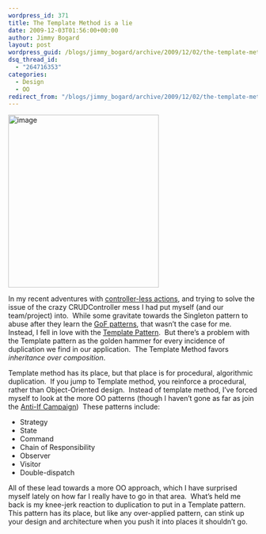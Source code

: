 ```yaml
---
wordpress_id: 371
title: The Template Method is a lie
date: 2009-12-03T01:56:00+00:00
author: Jimmy Bogard
layout: post
wordpress_guid: /blogs/jimmy_bogard/archive/2009/12/02/the-template-method-is-a-lie.aspx
dsq_thread_id:
  - "264716353"
categories:
  - Design
  - OO
redirect_from: "/blogs/jimmy_bogard/archive/2009/12/02/the-template-method-is-a-lie.aspx/"
---
```

[<img style="border-bottom: 0px;border-left: 0px;border-top: 0px;border-right: 0px" border="0" alt="image" src="http://lostechies.com/content/jimmybogard/uploads/2011/03/image_thumb_2C7FA22D.png" width="304" height="349" />](http://lostechies.com/content/jimmybogard/uploads/2011/03/image_4F23E0A8.png) 

In my recent adventures with [controller-less actions](http://www.lostechies.com/blogs/chad_myers/archive/2009/06/18/going-controller-less-in-mvc-the-way-fowler-meant-it.aspx), and trying to solve the issue of the crazy CRUDController mess I had put myself (and our team/project) into.&#160; While some gravitate towards the Singleton pattern to abuse after they learn the [GoF patterns](http://www.hillside.net/patterns/DPBook/DPBook.html), that wasn’t the case for me.&#160; Instead, I fell in love with the [Template Pattern](http://www.dofactory.com/Patterns/PatternTemplate.aspx).&#160; But there’s a problem with the Template pattern as the golden hammer for every incidence of duplication we find in our application.&#160; The Template Method favors _inheritance over composition_.

Template method has its place, but that place is for procedural, algorithmic duplication.&#160; If you jump to Template method, you reinforce a procedural, rather than Object-Oriented design.&#160; Instead of template method, I’ve forced myself to look at the more OO patterns (though I haven’t gone as far as join the [Anti-If Campaign](http://www.antiifcampaign.com/))&#160; These patterns include:

  * Strategy
  * State
  * Command
  * Chain of Responsibility
  * Observer
  * Visitor
  * Double-dispatch

All of these lead towards a more OO approach, which I have surprised myself lately on how far I really have to go in that area.&#160; What’s held me back is my knee-jerk reaction to duplication to put in a Template pattern.&#160; This pattern has its place, but like any over-applied pattern, can stink up your design and architecture when you push it into places it shouldn’t go.